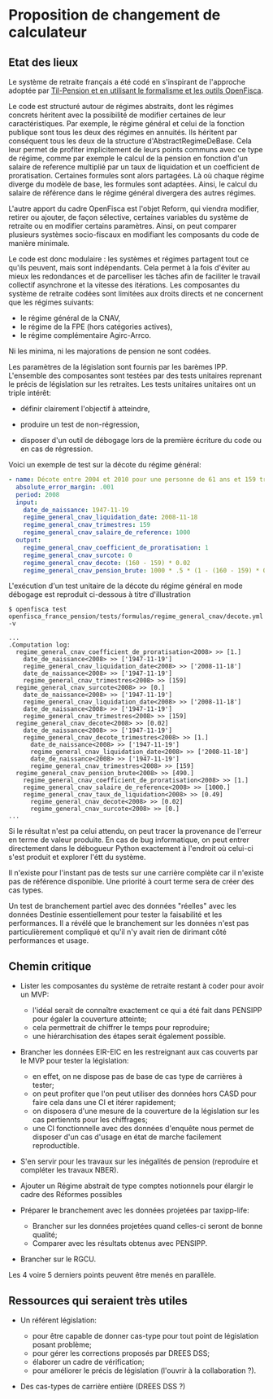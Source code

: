 # Proposition de changement de calculateur

## Etat des lieux

Le système de retraite français a été codé en s'inspirant de l'approche adoptée par [Til-Pension et en utilisant le formalisme et les outils OpenFisca](./README.md).

Le code est structuré autour de régimes abstraits, dont les régimes concrets héritent avec la possibilité de modifier certaines de leur caractéristiques. Par exemple, le régime général et celui de la fonction publique sont tous les deux des régimes en annuités. Ils héritent par conséquent tous les deux de la structure d'AbstractRegimeDeBase. Cela leur permet de profiter implicitement de leurs points communs avec ce type de régime, comme par exemple le calcul de la pension en fonction d'un salaire de reference multiplié par un taux de liquidation et un coefficient de proratisation. Certaines formules sont alors partagées. Là où chaque régime diverge du modèle de base, les formules sont adaptées. Ainsi, le calcul du salaire de référence dans le régime général divergera des autres régimes.

L'autre apport du cadre OpenFisca est l'objet Reform, qui viendra modifier, retirer ou ajouter, de façon sélective, certaines variables du système de retraite ou en modifier certains paramètres. Ainsi, on peut comparer plusieurs systèmes socio-fiscaux en modifiant les composants du code de manière minimale.

Le code est donc modulaire : les systèmes et régimes partagent tout ce qu'ils peuvent, mais sont indépendants. Cela permet à la fois d'éviter au mieux les redondances et de parcelliser les tâches afin de faciliter le travail collectif asynchrone et la vitesse des itérations.
Les composantes du système de retraite codées sont limitées aux droits directs et ne concernent que les régimes suivants:
- le régime général de la CNAV,
- le régime de la FPE (hors catégories actives),
- le régime complémentaire Agirc-Arrco.

Ni les minima, ni les majorations de pension ne sont codées.

Les paramètres de la législation sont fournis par les barèmes IPP.
L'ensemble des composantes sont testées par des tests unitaires reprenant le précis de législation sur les retraites.
Les tests unitaires unitaires ont un triple intérêt:

- définir clairement l'objectif à atteindre,

- produire un test de non-régression,

- disposer d'un outil de débogage lors de la première écriture du code ou en cas de régression.

Voici un exemple de test sur la décote du régime général:
```yaml
- name: Décote entre 2004 et 2010 pour une personne de 61 ans et 159 trimestres
  absolute_error_margin: .001
  period: 2008
  input:
    date_de_naissance: 1947-11-19
    regime_general_cnav_liquidation_date: 2008-11-18
    regime_general_cnav_trimestres: 159
    regime_general_cnav_salaire_de_reference: 1000
  output:
    regime_general_cnav_coefficient_de_proratisation: 1
    regime_general_cnav_surcote: 0
    regime_general_cnav_decote: (160 - 159) * 0.02
    regime_general_cnav_pension_brute: 1000 * .5 * (1 - (160 - 159) * 0.02)
```
L'exécution d'un test unitaire de la décote du régime général en mode débogage est reproduit ci-dessous à titre d'illustration
```shell
$ openfisca test openfisca_france_pension/tests/formulas/regime_general_cnav/decote.yml -v

...
.Computation log:
  regime_general_cnav_coefficient_de_proratisation<2008> >> [1.]
    date_de_naissance<2008> >> ['1947-11-19']
    regime_general_cnav_liquidation_date<2008> >> ['2008-11-18']
    date_de_naissance<2008> >> ['1947-11-19']
    regime_general_cnav_trimestres<2008> >> [159]
  regime_general_cnav_surcote<2008> >> [0.]
    date_de_naissance<2008> >> ['1947-11-19']
    regime_general_cnav_liquidation_date<2008> >> ['2008-11-18']
    date_de_naissance<2008> >> ['1947-11-19']
    regime_general_cnav_trimestres<2008> >> [159]
  regime_general_cnav_decote<2008> >> [0.02]
    date_de_naissance<2008> >> ['1947-11-19']
    regime_general_cnav_decote_trimestres<2008> >> [1.]
      date_de_naissance<2008> >> ['1947-11-19']
      regime_general_cnav_liquidation_date<2008> >> ['2008-11-18']
      date_de_naissance<2008> >> ['1947-11-19']
      regime_general_cnav_trimestres<2008> >> [159]
  regime_general_cnav_pension_brute<2008> >> [490.]
    regime_general_cnav_coefficient_de_proratisation<2008> >> [1.]
    regime_general_cnav_salaire_de_reference<2008> >> [1000.]
    regime_general_cnav_taux_de_liquidation<2008> >> [0.49]
      regime_general_cnav_decote<2008> >> [0.02]
      regime_general_cnav_surcote<2008> >> [0.]
...
```
Si le résultat n'est pa celui attendu, on peut tracer la provenance de l'erreur en terme de valeur produite.
En cas de bug informatique, on peut entrer directement dans le débogueur Python exactement à l'endroit où celui-ci s'est produit et explorer l'étt du système.

Il n'existe pour l'instant pas de tests sur une carrière complète car il n'existe pas de référence disponible. Une priorité à court terme sera de créer des cas types.

Un test de branchement partiel avec des données "réelles" avec les données Destinie essentiellement pour tester la faisabilité et les performances.
Il a révélé que le branchement sur les données n'est pas particulièrement compliqué et qu'il n'y avait rien de dirimant côté performances et usage.

## Chemin critique

- Lister les composantes du système de retraite restant à coder pour avoir un MVP:
  - l'idéal serait de connaître exactement ce qui a été fait dans PENSIPP pour égaler la couverture atteinte;
  - cela permettrait de chiffrer le temps pour reproduire;
  - une hiérarchisation des étapes serait également possible.

- Brancher les données EIR-EIC en les restreignant aux cas couverts par le MVP pour tester la législation:
  - en effet, on ne dispose pas de base de cas type de carrières à tester;
  - on peut profiter que l'on peut utiliser des données hors CASD pour faire cela dans une CI et itérer rapidement;
  - on disposera d'une mesure de la couverture de la législation sur les cas pertiennts pour les chiffrages;
  - une CI fonctionnelle avec des données d'enquête nous permet de disposer d'un cas d'usage en état de marche facilement reproductible.

- S'en servir pour les travaux sur les inégalités de pension (reproduire et compléter les travaux NBER).

- Ajouter un Régime abstrait de type comptes notionnels pour élargir le cadre des Réformes possibles

- Préparer le branchement avec les données projetées par taxipp-life:
  - Brancher sur les données projetées quand celles-ci seront de bonne qualité;
  - Comparer avec les résultats obtenus avec PENSIPP.

- Brancher sur le RGCU.

Les 4 voire 5 derniers points peuvent être menés en parallèle.

## Ressources qui seraient très utiles

- Un référent législation:
  - pour être capable de donner cas-type pour tout point de législation posant problème;
  - pour gérer les corrections proposés par DREES DSS;
  - élaborer un cadre de vérification;
  - pour améliorer le précis de législation (l'ouvrir à la collaboration ?).

- Des cas-types de carrière entière (DREES DSS ?)
